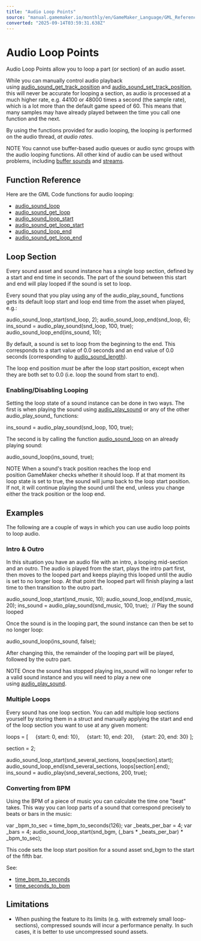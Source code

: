 ```yaml
---
title: "Audio Loop Points"
source: "manual.gamemaker.io/monthly/en/GameMaker_Language/GML_Reference/Asset_Management/Audio/Audio_Loop_Points/Audio_Loop_Points.htm"
converted: "2025-09-14T03:59:31.638Z"
---
```


# Audio Loop Points

Audio Loop Points allow you to loop a part (or section) of an audio asset.

While you can manually control audio playback using [audio\_sound\_get\_track\_position](../audio_sound_get_track_position.md) and [audio\_sound\_set\_track\_position](../audio_sound_set_track_position.md), this will never be accurate for looping a section, as audio is processed at a much higher rate, e.g. 44100 or 48000 times a second (the sample rate), which is a lot more than the default game speed of 60. This means that many samples may have already played between the time you call one function and the next.

By using the functions provided for audio looping, the looping is performed on the audio thread, _at audio rates_.

NOTE You cannot use buffer-based audio queues or audio sync groups with the audio looping functions. All other kind of audio can be used without problems, including [buffer sounds](../Audio_Buffers/Audio_Buffers.md) and [streams](../audio_create_stream.md).

## Function Reference

Here are the GML Code functions for audio looping:

-   [audio\_sound\_loop](audio_sound_loop.md)
-   [audio\_sound\_get\_loop](audio_sound_get_loop.md)
-   [audio\_sound\_loop\_start](audio_sound_loop_start.md)
-   [audio\_sound\_get\_loop\_start](audio_sound_get_loop_start.md)
-   [audio\_sound\_loop\_end](audio_sound_loop_end.md)
-   [audio\_sound\_get\_loop\_end](audio_sound_get_loop_end.md)

## Loop Section

Every sound asset and sound instance has a single loop section, defined by a start and end time in seconds. The part of the sound between this start and end will play looped if the sound is set to loop.

Every sound that you play using any of the audio\_play\_sound\_ functions gets its default loop start and loop end time from the asset when played, e.g.:

audio\_sound\_loop\_start(snd\_loop, 2);
audio\_sound\_loop\_end(snd\_loop, 6);
ins\_sound = audio\_play\_sound(snd\_loop, 100, true);
audio\_sound\_loop\_end(ins\_sound, 10);

By default, a sound is set to loop from the beginning to the end. This corresponds to a start value of 0.0 seconds and an end value of 0.0 seconds (corresponding to [audio\_sound\_length](../audio_sound_length.md)).

The loop end position _must_ be after the loop start position, except when they are both set to 0.0 (i.e. loop the sound from start to end).

### Enabling/Disabling Looping

Setting the loop state of a sound instance can be done in two ways. The first is when playing the sound using [audio\_play\_sound](../audio_play_sound.md) or any of the other audio\_play\_sound\_ functions:

ins\_sound = audio\_play\_sound(snd\_loop, 100, true);

The second is by calling the function [audio\_sound\_loop](audio_sound_loop.md) on an already playing sound:

audio\_sound\_loop(ins\_sound, true);

NOTE When a sound's track position reaches the loop end position GameMaker checks whether it should loop. If at that moment its loop state is set to true, the sound will jump back to the loop start position. If not, it will continue playing the sound until the end, unless you change either the track position or the loop end.

## Examples

The following are a couple of ways in which you can use audio loop points to loop audio.

### Intro & Outro

In this situation you have an audio file with an intro, a looping mid-section and an outro. The audio is played from the start, plays the intro part first, then moves to the looped part and keeps playing this looped until the audio is set to no longer loop. At that point the looped part will finish playing a last time to then transition to the outro part.

audio\_sound\_loop\_start(snd\_music, 10);
audio\_sound\_loop\_end(snd\_music, 20);
ins\_sound = audio\_play\_sound(snd\_music, 100, true);  // Play the sound looped

Once the sound is in the looping part, the sound instance can then be set to no longer loop:

audio\_sound\_loop(ins\_sound, false);

After changing this, the remainder of the looping part will be played, followed by the outro part.

NOTE Once the sound has stopped playing ins\_sound will no longer refer to a valid sound instance and you will need to play a new one using [audio\_play\_sound](../audio_play_sound.md).

### Multiple Loops

Every sound has one loop section. You can add multiple loop sections yourself by storing them in a struct and manually applying the start and end of the loop section you want to use at any given moment:

loops = \[
    {start: 0, end: 10},
    {start: 10, end: 20},
    {start: 20, end: 30}
\];

section = 2;

audio\_sound\_loop\_start(snd\_several\_sections, loops\[section\].start);
audio\_sound\_loop\_end(snd\_several\_sections, loops\[section\].end);
ins\_sound = audio\_play(snd\_several\_sections, 200, true);

### Converting from BPM

Using the BPM of a piece of music you can calculate the time one "beat" takes. This way you can loop parts of a sound that correspond precisely to beats or bars in the music:

var \_bpm\_to\_sec = time\_bpm\_to\_seconds(126);
var \_beats\_per\_bar = 4;
var \_bars = 4;
audio\_sound\_loop\_start(snd\_bgm, (\_bars \* \_beats\_per\_bar) \* \_bpm\_to\_sec);

This code sets the loop start position for a sound asset snd\_bgm to the start of the fifth bar.

See:

-   [time\_bpm\_to\_seconds](../../../Time_Sources/time_bpm_to_seconds.md)
-   [time\_seconds\_to\_bpm](../../../Time_Sources/time_seconds_to_bpm.md)

## Limitations

-   When pushing the feature to its limits (e.g. with extremely small loop-sections), compressed sounds will incur a performance penalty. In such cases, it is better to use uncompressed sound assets.